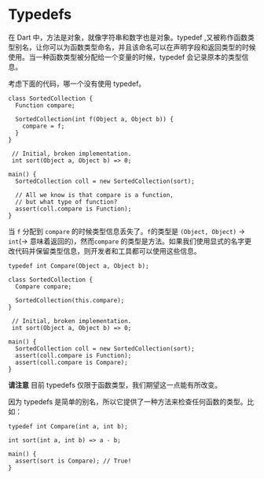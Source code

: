 # Typedefs

在 Dart 中，方法是对象，就像字符串和数字也是对象。typedef ,又被称作函数类型别名，让你可以为函数类型命名，并且该命名可以在声明字段和返回类型的时候使用。当一种函数类型被分配给一个变量的时候，typedef 会记录原本的类型信息。  

考虑下面的代码，哪一个没有使用 typedef。

```
class SortedCollection {
  Function compare;

  SortedCollection(int f(Object a, Object b)) {
    compare = f;
  }
}

 // Initial, broken implementation.
 int sort(Object a, Object b) => 0;

main() {
  SortedCollection coll = new SortedCollection(sort);

  // All we know is that compare is a function,
  // but what type of function?
  assert(coll.compare is Function);
}

```

当  `f` 分配到 `compare` 的时候类型信息丢失了。`f`的类型是 `(Object, Object)` → `int`(→ 意味着返回的)，然而`compare` 的类型是方法。如果我们使用显式的名字更改代码并保留类型信息，则开发者和工具都可以使用这些信息。

```
typedef int Compare(Object a, Object b);

class SortedCollection {
  Compare compare;

  SortedCollection(this.compare);
}

 // Initial, broken implementation.
 int sort(Object a, Object b) => 0;

main() {
  SortedCollection coll = new SortedCollection(sort);
  assert(coll.compare is Function);
  assert(coll.compare is Compare);
}

```  

**请注意** 目前 typedefs 仅限于函数类型，我们期望这一点能有所改变。

因为 typedefs 是简单的别名，所以它提供了一种方法来检查任何函数的类型。比如： 

```
typedef int Compare(int a, int b);

int sort(int a, int b) => a - b;

main() {
  assert(sort is Compare); // True!
}
```
